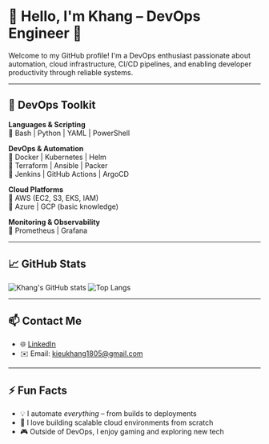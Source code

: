  # 👋 Hello, I'm Khang – DevOps Engineer 🚀

Welcome to my GitHub profile! I'm a DevOps enthusiast passionate about automation, cloud infrastructure, CI/CD pipelines, and enabling developer productivity through reliable systems.

---

## 🧰 DevOps Toolkit

**Languages & Scripting**  
🔹 Bash | Python | YAML | PowerShell

**DevOps & Automation**  
🔹 Docker | Kubernetes | Helm  
🔹 Terraform | Ansible | Packer  
🔹 Jenkins | GitHub Actions | ArgoCD

**Cloud Platforms**  
🔹 AWS (EC2, S3, EKS, IAM)  
🔹 Azure | GCP (basic knowledge)

**Monitoring & Observability**  
🔹 Prometheus | Grafana 

---

## 📈 GitHub Stats

![Khang's GitHub stats](https://github-readme-stats.vercel.app/api?username=khangkieu185&show_icons=true&theme=default)
![Top Langs](https://github-readme-stats.vercel.app/api/top-langs/?username=khangkieu185&layout=compact)

---

## 📫 Contact Me

- 🌐 [LinkedIn](https://www.linkedin.com/in/your-linkedin/)
- ✉️ Email: kieukhang1805@gmail.com

---

## ⚡ Fun Facts

- 💡 I automate *everything* – from builds to deployments
- 🧱 I love building scalable cloud environments from scratch
- 🎮 Outside of DevOps, I enjoy gaming and exploring new tech

